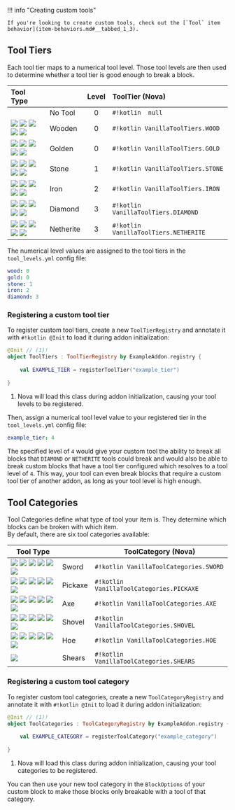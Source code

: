 !!! info "Creating custom tools"

    If you're looking to create custom tools, check out the [`Tool` item behavior](item-behaviors.md#__tabbed_1_3).

## Tool Tiers

Each tool tier maps to a numerical tool level. Those tool levels are then used to determine whether a tool tier is good enough to break a block.

| Tool Type                                                                                                                                                                                |           | Level | ToolTier (Nova)                       |
|:-----------------------------------------------------------------------------------------------------------------------------------------------------------------------------------------|:----------|:-----:|:--------------------------------------|
|                                                                                                                                                                                          | No Tool   |   0   | `#!kotlin  null`                      |
| ![](https://i.imgur.com/zt8w7iB.png) ![](https://i.imgur.com/Y6Hn8fL.png) ![](https://i.imgur.com/bb7jEps.png) ![](https://i.imgur.com/q6nuatc.png) ![](https://i.imgur.com/W8ptAcq.png) | Wooden    |   0   | `#!kotlin VanillaToolTiers.WOOD`      |
| ![](https://i.imgur.com/FFnp0Ld.png) ![](https://i.imgur.com/rJsExXO.png) ![](https://i.imgur.com/qBENgXh.png) ![](https://i.imgur.com/SDrqTP4.png) ![](https://i.imgur.com/EYZBA4g.png) | Golden    |   0   | `#!kotlin VanillaToolTiers.GOLD`      |
| ![](https://i.imgur.com/IKvJeLF.png) ![](https://i.imgur.com/hYEuDZN.png) ![](https://i.imgur.com/bkvJvR7.png) ![](https://i.imgur.com/N1vrnDN.png) ![](https://i.imgur.com/wp7VAfg.png) | Stone     |   1   | `#!kotlin VanillaToolTiers.STONE`     |
| ![](https://i.imgur.com/mGa1Dzu.png) ![](https://i.imgur.com/Nhu5nO9.png) ![](https://i.imgur.com/RbftIo9.png) ![](https://i.imgur.com/nDClTnD.png) ![](https://i.imgur.com/EPcYxuA.png) | Iron      |   2   | `#!kotlin VanillaToolTiers.IRON`      |
| ![](https://i.imgur.com/yCaEIth.png) ![](https://i.imgur.com/zil2SHK.png) ![](https://i.imgur.com/pNf6dQz.png) ![](https://i.imgur.com/HDYjVTo.png) ![](https://i.imgur.com/zOudt70.png) | Diamond   |   3   | `#!kotlin VanillaToolTiers.DIAMOND`   |
| ![](https://i.imgur.com/fEwFVrl.png) ![](https://i.imgur.com/0xMjQJC.png) ![](https://i.imgur.com/ymr5xQz.png) ![](https://i.imgur.com/B0wkTx1.png) ![](https://i.imgur.com/8HaemT3.png) | Netherite |   3   | `#!kotlin VanillaToolTiers.NETHERITE` |

The numerical level values are assigned to the tool tiers in the `tool_levels.yml` config file:

```yaml title="tool_levels.yml"
wood: 0
gold: 0
stone: 1
iron: 2
diamond: 3
```

### Registering a custom tool tier

To register custom tool tiers, create a new `ToolTierRegistry` and annotate it with `#!kotlin @Init` to load it during addon initialization:

```kotlin
@Init // (1)!
object ToolTiers : ToolTierRegistry by ExampleAddon.registry {
    
    val EXAMPLE_TIER = registerToolTier("example_tier")
    
}
```

1. Nova will load this class during addon initialization, causing your tool levels to be registered.

Then, assign a numerical tool level value to your registered tier in the `tool_levels.yml` config file:

```yaml title="tool_levels.yml"
example_tier: 4
```

The specified level of `4` would give your custom tool the ability to break all blocks that `DIAMOND` or `NETHERITE` tools
could break and would also be able to break custom blocks that have a tool tier configured which resolves to a tool level of
`4`. This way, your tool can even break blocks that require a custom tool tier of another addon, as long as your
tool level is high enough.

## Tool Categories

Tool Categories define what type of tool your item is. They determine which blocks can be broken with which item.  
By default, there are six tool categories available:

| Tool Type                                                                                                                                                                                                                     |         | ToolCategory (Nova)                      |
|-------------------------------------------------------------------------------------------------------------------------------------------------------------------------------------------------------------------------------|---------|------------------------------------------|
| ![](https://i.imgur.com/zt8w7iB.png) ![](https://i.imgur.com/IKvJeLF.png) ![](https://i.imgur.com/mGa1Dzu.png) ![](https://i.imgur.com/FFnp0Ld.png) ![](https://i.imgur.com/yCaEIth.png) ![](https://i.imgur.com/fEwFVrl.png) | Sword   | `#!kotlin VanillaToolCategories.SWORD`   |
| ![](https://i.imgur.com/Y6Hn8fL.png) ![](https://i.imgur.com/hYEuDZN.png) ![](https://i.imgur.com/Nhu5nO9.png) ![](https://i.imgur.com/rJsExXO.png) ![](https://i.imgur.com/zil2SHK.png) ![](https://i.imgur.com/0xMjQJC.png) | Pickaxe | `#!kotlin VanillaToolCategories.PICKAXE` |
| ![](https://i.imgur.com/bb7jEps.png) ![](https://i.imgur.com/bkvJvR7.png) ![](https://i.imgur.com/RbftIo9.png) ![](https://i.imgur.com/qBENgXh.png) ![](https://i.imgur.com/pNf6dQz.png) ![](https://i.imgur.com/ymr5xQz.png) | Axe     | `#!kotlin VanillaToolCategories.AXE`     |
| ![](https://i.imgur.com/q6nuatc.png) ![](https://i.imgur.com/N1vrnDN.png) ![](https://i.imgur.com/nDClTnD.png) ![](https://i.imgur.com/SDrqTP4.png) ![](https://i.imgur.com/HDYjVTo.png) ![](https://i.imgur.com/B0wkTx1.png) | Shovel  | `#!kotlin VanillaToolCategories.SHOVEL`  |
| ![](https://i.imgur.com/W8ptAcq.png) ![](https://i.imgur.com/wp7VAfg.png) ![](https://i.imgur.com/EPcYxuA.png) ![](https://i.imgur.com/EYZBA4g.png) ![](https://i.imgur.com/zOudt70.png) ![](https://i.imgur.com/8HaemT3.png) | Hoe     | `#!kotlin VanillaToolCategories.HOE`     |
| ![](https://i.imgur.com/upeQm3A.png)                                                                                                                                                                                          | Shears  | `#!kotlin VanillaToolCategories.SHEARS`  |

### Registering a custom tool category

To register custom tool categories, create a new `ToolCategoryRegistry` and annotate it with `#!kotlin @Init` to load it during addon initialization:

```kotlin
@Init // (1)!
object ToolCategories : ToolCategoryRegistry by ExampleAddon.registry {
    
    val EXAMPLE_CATEGORY = registerToolCategory("example_category")
    
}
```

1. Nova will load this class during addon initialization, causing your tool categories to be registered.

You can then use your new tool category in the `BlockOptions` of your custom block to make those blocks only breakable
with a tool of that category.